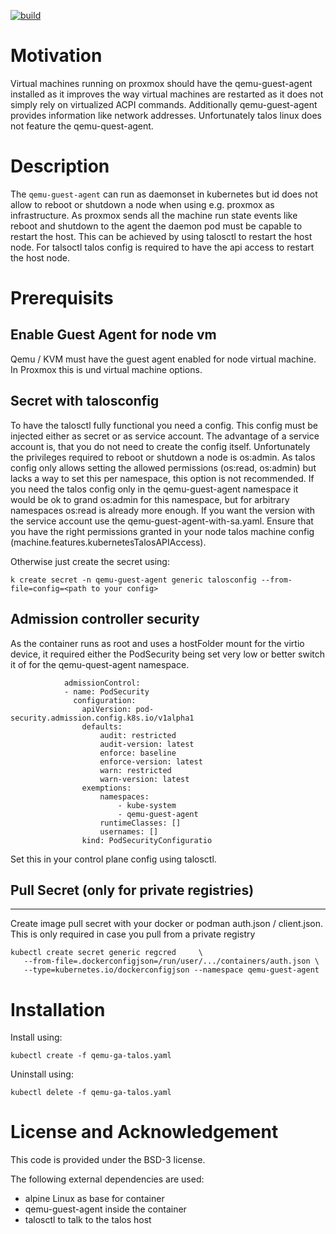 [![build](https://github.com/crisobal/qemu-guest-agent-talos/actions/workflows/build.yaml/badge.svg)](https://github.com/crisobal/qemu-guest-agent-talos/actions/workflows/build.yaml)

# Motivation
Virtual machines running on proxmox should have the qemu-guest-agent installed as it improves the way virtual machines are restarted as it does not simply rely on virtualized ACPI commands. Additionally qemu-guest-agent provides information like network addresses.  Unfortunately talos linux does not feature the qemu-quest-agent. 

# Description
The `qemu-guest-agent` can run as daemonset in kubernetes but id does not allow to reboot or shutdown a node when using e.g. proxmox as infrastructure. As proxmox sends all the machine run state events like reboot and shutdown to the agent the daemon pod must be capable to restart the host. This can be achieved by using talosctl to restart the host node. For talsoctl talos config is required to have the api access to restart the host node.

# Prerequisits

## Enable Guest Agent for node vm

Qemu / KVM must have the guest agent enabled for node virtual machine. In Proxmox this is und virtual machine options.


## Secret with talosconfig

To have the talosctl fully functional you need a config. This config must be injected either as secret or as service account. The advantage of a service account is, that you do not need to create the config itself. Unfortunately the privileges required to reboot or shutdown a node is os:admin. As talos config only allows setting the allowed permissions (os:read, os:admin) but lacks a way to set this per namespace, this option is not recommended. If you need the talos config only in the qemu-guest-agent namespace it would be ok to grand os:admin for this namespace, but for arbitrary namespaces os:read is already more enough.
If you want the version with the service account use the qemu-guest-agent-with-sa.yaml. Ensure that you have the right permissions granted in your node talos machine config (machine.features.kubernetesTalosAPIAccess). 

Otherwise just create the secret using:

```
k create secret -n qemu-guest-agent generic talosconfig --from-file=config=<path to your config>
```

## Admission controller security
As the container runs as root and uses a hostFolder mount for the virtio device, it required either the PodSecurity being set very low or better switch it of for the qemu-quest-agent namespace.
```
            admissionControl:
            - name: PodSecurity
              configuration:
                apiVersion: pod-security.admission.config.k8s.io/v1alpha1
                defaults:
                    audit: restricted
                    audit-version: latest
                    enforce: baseline
                    enforce-version: latest
                    warn: restricted
                    warn-version: latest
                exemptions:
                    namespaces:
                        - kube-system
                        - qemu-guest-agent
                    runtimeClasses: []
                    usernames: []
                kind: PodSecurityConfiguratio
```

Set this in your control plane config using talosctl.


## Pull Secret (only for private registries)
-----------
Create image pull secret with your docker or podman auth.json / client.json. This is only required in case you pull from a private registry

```
kubectl create secret generic regcred     \
   --from-file=.dockerconfigjson=/run/user/.../containers/auth.json \
   --type=kubernetes.io/dockerconfigjson --namespace qemu-guest-agent
 ```


# Installation 

Install using:
```
kubectl create -f qemu-ga-talos.yaml
```

Uninstall using:
```
kubectl delete -f qemu-ga-talos.yaml
```

# License and Acknowledgement
This code is provided under the BSD-3 license.

The following external dependencies are used:
- alpine Linux as base for container
- qemu-guest-agent inside the container
- talosctl to talk to the talos host
